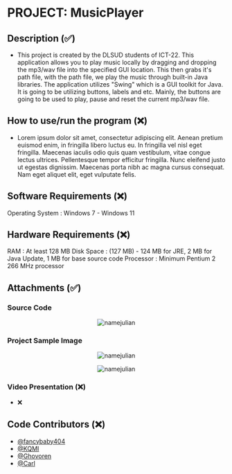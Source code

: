 # PROJECT: MusicPlayer 

## Description (✅)
- This project is created by the DLSUD students of ICT-22. This application allows you to play music locally by dragging and dropping the mp3/wav file into the specified GUI location. This then grabs it's path file, with the path file, we play the music through built-in Java libraries. The application utilizes "Swing" which is a GUI toolkit for Java. It is going to be utilizing buttons, labels and etc. Mainly, the buttons are going to be used to play, pause and reset the current mp3/wav file.

## How to use/run the program (❌)
- Lorem ipsum dolor sit amet, consectetur adipiscing elit. Aenean pretium euismod enim, in fringilla libero luctus eu. In fringilla vel nisl eget fringilla. Maecenas iaculis odio quis quam vestibulum, vitae congue lectus ultrices. Pellentesque tempor efficitur fringilla. Nunc eleifend justo ut egestas dignissim. Maecenas porta nibh ac magna cursus consequat. Nam eget aliquet elit, eget vulputate felis.

## Software Requirements (❌)

Operating System : Windows 7 - Windows 11

## Hardware Requirements (❌)

RAM : At least 128 MB
Disk Space : (127 MB) - 124 MB for JRE, 2 MB for Java Update, 1 MB for base source code
Processor : Minimum Pentium 2 266 MHz processor


## Attachments (✅)

### Source Code

<p align="center">
  <img src="https://user-images.githubusercontent.com/53817791/158954093-c356c00f-0c20-4189-8a86-55958ca31ea6.png" alt="namejulian"/>
</p>


### Project Sample Image

<p align="center">
  <img src="https://user-images.githubusercontent.com/53817791/158954049-d0e6370c-a468-4c64-b912-54d4f362d06f.png" alt="namejulian"/>
</p>

<p align="center">
  <img src="https://user-images.githubusercontent.com/53817791/158953998-180a1635-a33b-4c8e-a402-6063ca7bf156.png" alt="namejulian"/>
</p>

### Video Presentation (❌)

- ❌

## Code Contributors (❌)

- [@fancybaby404](https://github.com/fancybaby404)
- [@KQMI](https://github.com/KQMl)
- [@Ghovoren](https://github.com/Ghovoren)
- [@Carl](carlajan186@gmail.com)





